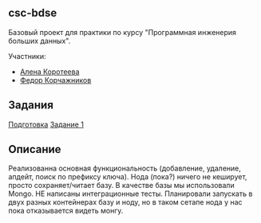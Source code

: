 ## csc-bdse
Базовый проект для практики по курсу "Программная инженерия больших данных".

Участники:  
  * [Алена Коротеева](https://github.com/pavlin256)
  * [Федор Корчажников](https://github.com/butnotstupid)

## Задания
[Подготовка](INSTALL.md)
[Задание 1](TASK1.md)

## Описание
Реализованна основная функциональность (добавление, удаление, апдейт, поиск по префиксу ключа). 
Нода (пока?) ничего не кеширует, просто сохраняет/читает базу. В качестве базы мы использовали Mongo.
НЕ написаны интеграционные тесты. Планировали запускать в двух разных контейнерах базу и ноду, но в таком сетапе
нода у нас пока отказывается видеть монгу.
